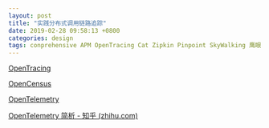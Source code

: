 ```yaml
---
layout: post
title: "实践分布式调用链路追踪"
date: 2019-02-28 09:58:13 +0800
categories: design
tags: conprehensive APM OpenTracing Cat Zipkin Pinpoint SkyWalking 鹰眼 MTrace Dapper Jaeger Hydra
---
```




[OpenTracing](https://opentracing.io/)

[OpenCensus](https://opencensus.io/)

[OpenTelemetry](https://opentelemetry.io/)

[OpenTelemetry 简析 - 知乎 (zhihu.com)](https://zhuanlan.zhihu.com/p/365398397)